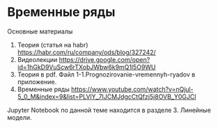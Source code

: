 # Временные ряды

Основные материалы

1. Теория (статья на habr)
https://habr.com/ru/company/ods/blog/327242/
2. Видеолекции
https://drive.google.com/open?id=1hGkD9VuScw6rTXobJWbw6k9mQ1l5O9WU
3. Теория в pdf. 
Файл 1-1.Prognozirovanie-vremennyh-ryadov в приложение.
4. Временные ряды
https://www.youtube.com/watch?v=nQjul-5_0_M&index=9&list=PLVlY_7IJCMJdgcCtQfzj5j8OVB_Y0GJCl

Jupyter Notebook по данной теме находится в разделе 3. Линейные модели.
